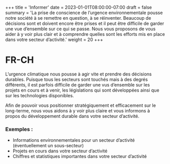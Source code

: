 +++
title = 'Informer'
date = 2023-01-01T08:00:00-07:00
draft = false
summary = 'La prise de conscience de l’urgence environnementale pousse notre société à se remettre en question, à se réinventer. Beaucoup de décisions sont et doivent encore être prises et il peut être difficile de garder une vue d’ensemble sur ce qui se passe. Nous vous proposons de vous aider à y voir plus clair et à comprendre quelles sont les efforts mis en place dans votre secteur d’activité.'
weight = 20
+++

# FR-CH

L’urgence climatique nous pousse à agir vite et prendre des décisions durables. Puisque tous les secteurs sont touchés mais à des degrés différents, il est parfois difficile de garder une vus d’ensemble sur les projets en cours et à venir, les législations qui sont développées ainsi que sur les technologies disponibles.

Afin de pouvoir vous positionner stratégiquement et efficacement sur le long-terme, nous vous aidons à y voir plus claire et vous informons à propos du développement durable dans votre secteur d’activité.

### Exemples :

- Informations environnementales pour un secteur d’activité (éventuellement un sous-secteur)
- Projets en cours dans votre secteur d’activité
- Chiffres et statistiques importantes dans votre secteur d’activité